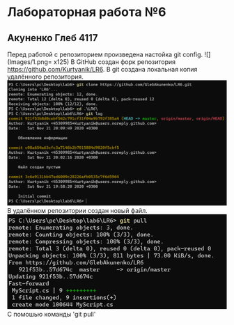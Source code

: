 # Лабораторная работа №6
## Акуненко Глеб 4117

Перед работой с репозиторием произведена настойка git config.
![](Images/1.png= x125)
В GitHub создан форк репозитория https://github.com/Kurtyanik/LR6. В git создана локальная копия удалённого репозитория.
![](Images/2.png)
В удалённом репозитории создан новый файл.
![](Images/3.png)
С помошью команды 'git pull'
